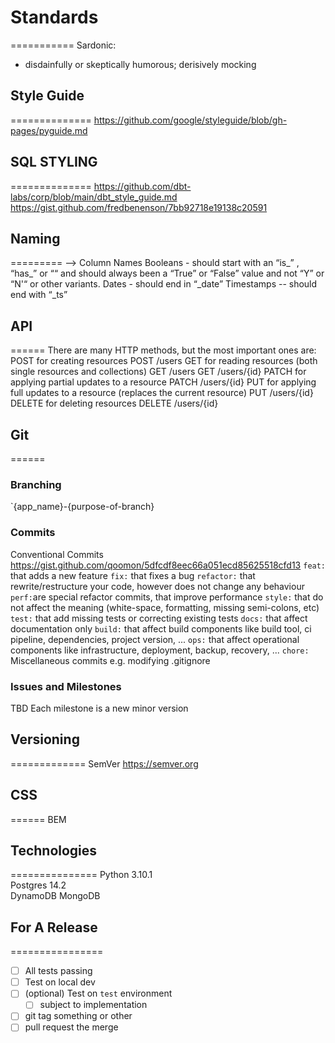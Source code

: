 # Standards
===========
Sardonic:
- disdainfully or skeptically humorous; derisively mocking

## Style Guide
==============
https://github.com/google/styleguide/blob/gh-pages/pyguide.md



## SQL STYLING
==============
https://github.com/dbt-labs/corp/blob/main/dbt_style_guide.md
https://gist.github.com/fredbenenson/7bb92718e19138c20591


## Naming
=========
--> Column Names
    Booleans - should start with an “is_” , “has_” or ““ and should always been a “True” or “False” value and not “Y” or “N'“ or other variants.
    Dates - should end in “_date”
    Timestamps -- should end with “_ts”



## API
======
There are many HTTP methods, but the most important ones are:
POST for creating resources
POST /users
GET for reading resources (both single resources and collections)
GET /users
GET /users/{id}
PATCH for applying partial updates to a resource
PATCH /users/{id}
PUT for applying full updates to a resource (replaces the current resource)
PUT /users/{id}
DELETE for deleting resources
DELETE /users/{id}



## Git
======
### Branching
`{app_name}-{purpose-of-branch}

### Commits
Conventional Commits
https://gist.github.com/qoomon/5dfcdf8eec66a051ecd85625518cfd13
`feat:` that adds a new feature
`fix:` that fixes a bug
`refactor:` that rewrite/restructure your code, however does not change any behaviour
`perf:`are special refactor commits, that improve performance
`style:` that do not affect the meaning (white-space, formatting, missing semi-colons, etc)
`test:` that add missing tests or correcting existing tests
`docs:` that affect documentation only
`build:` that affect build components like build tool, ci pipeline, dependencies, project version, ...
`ops:` that affect operational components like infrastructure, deployment, backup, recovery, ...
`chore:` Miscellaneous commits e.g. modifying .gitignore

### Issues and Milestones
TBD
Each milestone is a new minor version



## Versioning
=============
SemVer
https://semver.org



## CSS
======
BEM



## Technologies
===============
Python 3.10.1  
Postgres 14.2  
DynamoDB
MongoDB


## For A Release
================
- [ ] All tests passing
- [ ] Test on local dev
- [ ] (optional) Test on `test` environment
  - [ ] subject to implementation
- [ ] git tag something or other
- [ ] pull request the merge